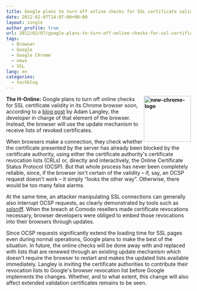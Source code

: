 ```yaml
---
title: Google plans to turn off online checks for SSL certificate validity
date: 2012-02-07T14:07:00+00:00
layout: single
author_profile: true
url: 2012/02/07/google-plans-to-turn-off-online-checks-for-ssl-certificate-validity/
tags:
  - Browser
  - Google
  - Google Chrome
  - news
  - SSL
lang: en
categories: 
  - techblog
---
```

**[<img title="new-chrome-logo" border="0" alt="new-chrome-logo" align="right" src="http://lh4.ggpht.com/-EZg5DtyTaQo/TzEpHdSxRbI/AAAAAAAAEhw/yr9BGtBjzNU/new-chrome-logo_thumb%25255B1%25255D.png?imgmax=800" width="128" height="125" />](http://lh3.ggpht.com/-psxG5t21KGw/TzEo4Qx435I/AAAAAAAAEho/1lsmsL3CQAo/s1600-h/new-chrome-logo%25255B3%25255D.png)The H-Online:** Google plans to turn off online checks for SSL certificate validity in its Chrome browser soon, according to a [blog post](http://www.imperialviolet.org/2012/02/05/crlsets.html) by Adam Langley, the developer in charge of that element of the browser. Instead, the browser will use the update mechanism to receive lists of revoked certificates. 

When browsers make a connection, they check whether the certificate presented by the server has already been blocked by the certificate authority, using either the certificate authority's certificate revocation lists (CRLs) or, directly and interactively, the Online Certificate Status Protocol (OCSP). But that whole process has never been completely reliable, since, if the browser isn't certain of the validity – if, say, an OCSP request doesn't work – it simply “looks the other way”. Otherwise, there would be too many false alarms. 

At the same time, an attacker manipulating SSL connections can generally also interrupt OCSP requests, as clearly demonstrated by tools such as [sslsniff](http://www.thoughtcrime.org/software/sslsniff/). When the breach at Comodo resellers made certificate revocations necessary, browser developers were obliged to embed those revocations into their browsers through updates. 

Since OCSP requests significantly extend the loading time for SSL pages even during normal operations, Google plans to make the best of the situation. In future, the online checks will be done away with and replaced with lists that are renewed through an existing update mechanism which doesn't require the browser to restart and makes the updated lists available immediately. Langley is inviting the certificate authorities to contribute their revocation lists to Google's browser revocation list before Google implements the changes. Whether, and to what extent, this change will also affect extended validation certificates remains to be seen.